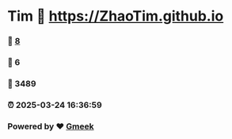 # Tim :link: https://ZhaoTim.github.io 
### :page_facing_up: [8](https://ZhaoTim.github.io/tag.html) 
### :speech_balloon: 6 
### :hibiscus: 3489 
### :alarm_clock: 2025-03-24 16:36:59 
### Powered by :heart: [Gmeek](https://github.com/Meekdai/Gmeek)
